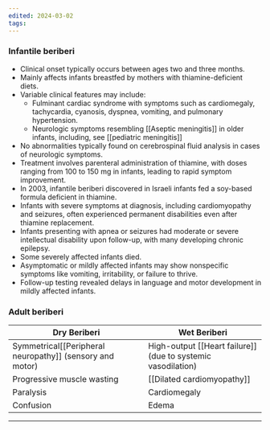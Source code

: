 ```yaml
---
edited: 2024-03-02
tags:
---
```

### Infantile beriberi
- Clinical onset typically occurs between ages two and three months.
- Mainly affects infants breastfed by mothers with thiamine-deficient diets.
- Variable clinical features may include:
    - Fulminant cardiac syndrome with symptoms such as cardiomegaly, tachycardia, cyanosis, dyspnea, vomiting, and pulmonary hypertension.
    - Neurologic symptoms resembling [[Aseptic meningitis]] in older infants, including, see [[pediatric meningitis]]
- No abnormalities typically found on cerebrospinal fluid analysis in cases of neurologic symptoms.
- Treatment involves parenteral administration of thiamine, with doses ranging from 100 to 150 mg in infants, leading to rapid symptom improvement.
- In 2003, infantile beriberi discovered in Israeli infants fed a soy-based formula deficient in thiamine.
- Infants with severe symptoms at diagnosis, including cardiomyopathy and seizures, often experienced permanent disabilities even after thiamine replacement.
- Infants presenting with apnea or seizures had moderate or severe intellectual disability upon follow-up, with many developing chronic epilepsy.
- Some severely affected infants died.
- Asymptomatic or mildly affected infants may show nonspecific symptoms like vomiting, irritability, or failure to thrive.
- Follow-up testing revealed delays in language and motor development in mildly affected infants.

### Adult beriberi

| Dry Beriberi                                             | Wet Beriberi                                                 |
| -------------------------------------------------------- | ------------------------------------------------------------ |
| Symmetrical[[Peripheral neuropathy]] (sensory and motor) | High-output  [[Heart failure]](due to systemic vasodilation) |
| Progressive muscle wasting                               | [[Dilated cardiomyopathy]]                                   |
| Paralysis                                                | Cardiomegaly                                                 |
| Confusion                                                | Edema                                                        |


---
